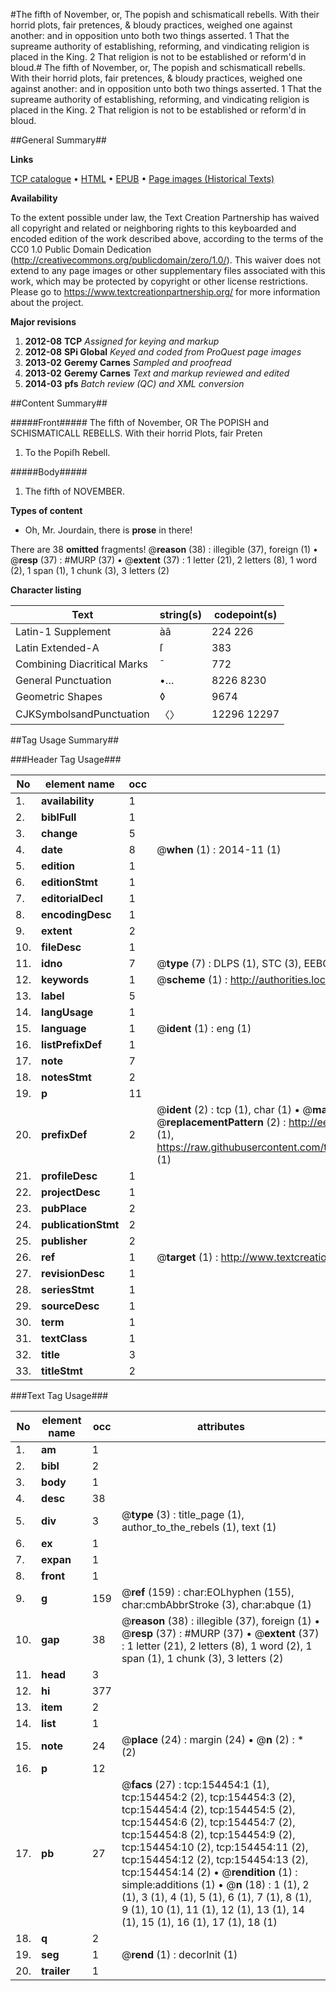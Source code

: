 #The fifth of November, or, The popish and schismaticall rebells. With their horrid plots, fair pretences, & bloudy practices, weighed one against another: and in opposition unto both two things asserted. 1 That the supreame authority of establishing, reforming, and vindicating religion is placed in the King. 2 That religion is not to be established or reform'd in bloud.#
The fifth of November, or, The popish and schismaticall rebells. With their horrid plots, fair pretences, & bloudy practices, weighed one against another: and in opposition unto both two things asserted. 1 That the supreame authority of establishing, reforming, and vindicating religion is placed in the King. 2 That religion is not to be established or reform'd in bloud.

##General Summary##

**Links**

[TCP catalogue](http://www.ota.ox.ac.uk/tcp/)  • 
[HTML](http://tei.it.ox.ac.uk/tcp/Texts-HTML/free/A85/A85282.html)  • 
[EPUB](http://tei.it.ox.ac.uk/tcp/Texts-EPUB/free/A85/A85282.epub) • 
[Page images (Historical Texts)](https://historicaltexts.jisc.ac.uk/eebo-99871951e)

**Availability**

To the extent possible under law, the Text Creation Partnership has waived all copyright and related or neighboring rights to this keyboarded and encoded edition of the work described above, according to the terms of the CC0 1.0 Public Domain Dedication (http://creativecommons.org/publicdomain/zero/1.0/). This waiver does not extend to any page images or other supplementary files associated with this work, which may be protected by copyright or other license restrictions. Please go to https://www.textcreationpartnership.org/ for more information about the project.

**Major revisions**

1. __2012-08__ __TCP__ *Assigned for keying and markup*
1. __2012-08__ __SPi Global__ *Keyed and coded from ProQuest page images*
1. __2013-02__ __Geremy Carnes__ *Sampled and proofread*
1. __2013-02__ __Geremy Carnes__ *Text and markup reviewed and edited*
1. __2014-03__ __pfs__ *Batch review (QC) and XML conversion*

##Content Summary##

#####Front#####
The fifth of November, OR The POPISH and SCHISMATICALL REBELLS. With their horrid Plots, fair Preten
1. To the Popiſh Rebell.

#####Body#####

1. The fifth of NOVEMBER.

**Types of content**

  * Oh, Mr. Jourdain, there is **prose** in there!

There are 38 **omitted** fragments! 
 @__reason__ (38) : illegible (37), foreign (1)  •  @__resp__ (37) : #MURP (37)  •  @__extent__ (37) : 1 letter (21), 2 letters (8), 1 word (2), 1 span (1), 1 chunk (3), 3 letters (2)

**Character listing**


|Text|string(s)|codepoint(s)|
|---|---|---|
|Latin-1 Supplement|àâ|224 226|
|Latin Extended-A|ſ|383|
|Combining             Diacritical Marks|̄|772|
|General Punctuation|•…|8226 8230|
|Geometric Shapes|◊|9674|
|CJKSymbolsandPunctuation|〈〉|12296 12297|

##Tag Usage Summary##

###Header Tag Usage###

|No|element name|occ|attributes|
|---|---|---|---|
|1.|__availability__|1||
|2.|__biblFull__|1||
|3.|__change__|5||
|4.|__date__|8| @__when__ (1) : 2014-11 (1)|
|5.|__edition__|1||
|6.|__editionStmt__|1||
|7.|__editorialDecl__|1||
|8.|__encodingDesc__|1||
|9.|__extent__|2||
|10.|__fileDesc__|1||
|11.|__idno__|7| @__type__ (7) : DLPS (1), STC (3), EEBO-CITATION (1), PROQUEST (1), VID (1)|
|12.|__keywords__|1| @__scheme__ (1) : http://authorities.loc.gov/ (1)|
|13.|__label__|5||
|14.|__langUsage__|1||
|15.|__language__|1| @__ident__ (1) : eng (1)|
|16.|__listPrefixDef__|1||
|17.|__note__|7||
|18.|__notesStmt__|2||
|19.|__p__|11||
|20.|__prefixDef__|2| @__ident__ (2) : tcp (1), char (1)  •  @__matchPattern__ (2) : ([0-9\-]+):([0-9IVX]+) (1), (.+) (1)  •  @__replacementPattern__ (2) : http://eebo.chadwyck.com/downloadtiff?vid=$1&page=$2 (1), https://raw.githubusercontent.com/textcreationpartnership/Texts/master/tcpchars.xml#$1 (1)|
|21.|__profileDesc__|1||
|22.|__projectDesc__|1||
|23.|__pubPlace__|2||
|24.|__publicationStmt__|2||
|25.|__publisher__|2||
|26.|__ref__|1| @__target__ (1) : http://www.textcreationpartnership.org/docs/. (1)|
|27.|__revisionDesc__|1||
|28.|__seriesStmt__|1||
|29.|__sourceDesc__|1||
|30.|__term__|1||
|31.|__textClass__|1||
|32.|__title__|3||
|33.|__titleStmt__|2||


###Text Tag Usage###

|No|element name|occ|attributes|
|---|---|---|---|
|1.|__am__|1||
|2.|__bibl__|2||
|3.|__body__|1||
|4.|__desc__|38||
|5.|__div__|3| @__type__ (3) : title_page (1), author_to_the_rebels (1), text (1)|
|6.|__ex__|1||
|7.|__expan__|1||
|8.|__front__|1||
|9.|__g__|159| @__ref__ (159) : char:EOLhyphen (155), char:cmbAbbrStroke (3), char:abque (1)|
|10.|__gap__|38| @__reason__ (38) : illegible (37), foreign (1)  •  @__resp__ (37) : #MURP (37)  •  @__extent__ (37) : 1 letter (21), 2 letters (8), 1 word (2), 1 span (1), 1 chunk (3), 3 letters (2)|
|11.|__head__|3||
|12.|__hi__|377||
|13.|__item__|2||
|14.|__list__|1||
|15.|__note__|24| @__place__ (24) : margin (24)  •  @__n__ (2) : * (2)|
|16.|__p__|12||
|17.|__pb__|27| @__facs__ (27) : tcp:154454:1 (1), tcp:154454:2 (2), tcp:154454:3 (2), tcp:154454:4 (2), tcp:154454:5 (2), tcp:154454:6 (2), tcp:154454:7 (2), tcp:154454:8 (2), tcp:154454:9 (2), tcp:154454:10 (2), tcp:154454:11 (2), tcp:154454:12 (2), tcp:154454:13 (2), tcp:154454:14 (2)  •  @__rendition__ (1) : simple:additions (1)  •  @__n__ (18) : 1 (1), 2 (1), 3 (1), 4 (1), 5 (1), 6 (1), 7 (1), 8 (1), 9 (1), 10 (1), 11 (1), 12 (1), 13 (1), 14 (1), 15 (1), 16 (1), 17 (1), 18 (1)|
|18.|__q__|2||
|19.|__seg__|1| @__rend__ (1) : decorInit (1)|
|20.|__trailer__|1||
